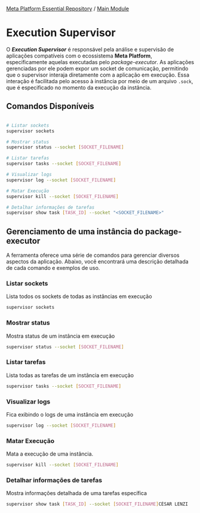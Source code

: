[Meta Platform Essential Repository](../../../README.md) / [Main Module](../../README.md)

# Execution Supervisor

O ***Execution Supervisor*** é responsável pela análise e supervisão de aplicações compatíveis com o ecossistema **Meta Platform**, especificamente aquelas executadas pelo *package-executor*. As aplicações gerenciadas por ele podem expor um socket de comunicação, permitindo que o supervisor interaja diretamente com a aplicação em execução. Essa interação é facilitada pelo acesso à instância por meio de um arquivo `.sock`, que é especificado no momento da execução da instância.

## Comandos Disponíveis
```bash

# Listar sockets
supervisor sockets

# Mostrar status
supervisor status --socket [SOCKET_FILENAME]

# Listar tarefas
supervisor tasks --socket [SOCKET_FILENAME]

# Visualizar logs
supervisor log --socket [SOCKET_FILENAME]

# Matar Execução
supervisor kill --socket [SOCKET_FILENAME]

# Detalhar informações de tarefas
supervisor show task [TASK_ID] --socket "<SOCKET_FILENAME>"

```

## Gerenciamento de uma instância do package-executor

A ferramenta oferece uma série de comandos para gerenciar diversos aspectos da aplicação. Abaixo, você encontrará uma descrição detalhada de cada comando e exemplos de uso.

### Listar sockets
Lista todos os sockets de todas as instâncias em execução
```bash
supervisor sockets
```

### Mostrar status
 Mostra status de um instância em execução
```bash
supervisor status --socket [SOCKET_FILENAME]
```

### Listar tarefas
Lista todas as tarefas de um instância em execução
```bash
supervisor tasks --socket [SOCKET_FILENAME]
```

### Visualizar logs
Fica exibindo o logs de uma instância em execução
```bash
supervisor log --socket [SOCKET_FILENAME]
```

### Matar Execução
Mata a execução de uma instância.
```bash
supervisor kill --socket [SOCKET_FILENAME]
```

### Detalhar informações de tarefas
Mostra informações detalhada de uma tarefas específica
```bash
supervisor show task [TASK_ID] --socket [SOCKET_FILENAME]CÉSAR LENZI
```